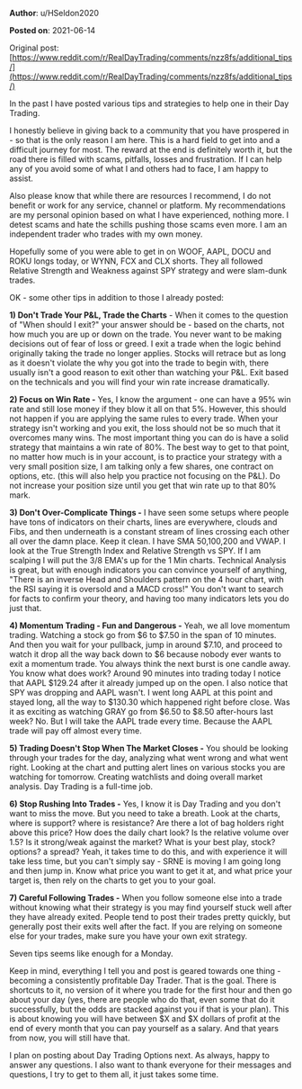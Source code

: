 **Author**: u/HSeldon2020

**Posted on**: 2021-06-14

Original post: [https://www.reddit.com/r/RealDayTrading/comments/nzz8fs/additional_tips/](https://www.reddit.com/r/RealDayTrading/comments/nzz8fs/additional_tips/)

In the past I have posted various tips and strategies to help one in their Day Trading.   

I honestly believe in giving back to a community that you have prospered in - so that is the only reason I am here.  This is a hard field to get into and a difficult journey for most.  The reward at the end is definitely worth it, but the road there is filled with scams, pitfalls, losses and frustration.  If I can help any of you avoid some of what I and others had to face, I am happy to assist.

Also please know that while there are resources I recommend, I do not benefit or work for any service, channel or platform.  My recommendations are my personal opinion based on what I have experienced, nothing more. I detest scams and hate the schills pushing those scams even more.  I am an independent trader who trades with my own money.

Hopefully some of you were able to get in on WOOF, AAPL, DOCU and ROKU longs today, or WYNN, FCX and CLX shorts.  They all followed Relative Strength and Weakness against SPY strategy and were slam-dunk trades.

OK - some other tips in addition to those I already posted:

**1) Don't Trade Your P&L, Trade the Charts** \- When it comes to the question of "When should I exit?" your answer should be - based on the charts, not how much you are up or down on the trade.  You never want to be making decisions out of fear of loss or greed.  I exit a trade when the logic behind originally taking the trade no longer applies.  Stocks will retrace but as long as it doesn't violate the why you got into the trade to begin with, there usually isn't a good reason to exit other than watching your P&L.  Exit based on the technicals and you will find your win rate increase dramatically.

**2) Focus on Win Rate -** Yes, I know the argument - one can have a 95% win rate and still lose money if they blow it all on that 5%.  However, this should not happen if you are applying the same rules to every trade.  When your strategy isn't working and you exit, the loss should not be so much that it overcomes many wins.  The most important thing you can do is have a solid strategy that maintains a win rate of 80%.  The best way to get to that point, no matter how much is in your account, is to practice your strategy with a very small position size, I am talking only a few shares, one contract on options, etc.  (this will also help you practice not focusing on the P&L).  Do not increase your position size until you get that win rate up to that 80% mark.

**3) Don't Over-Complicate Things -** I have seen some setups where people have tons of indicators on their charts, lines are everywhere, clouds and Fibs, and then underneath is a constant stream of lines crossing each other all over the damn place.  Keep it clean.  I have SMA 50,100,200 and VWAP.  I look at the True Strength Index and Relative Strength vs SPY.  If I am scalping I will put the 3/8 EMA's up for the 1 Min charts.  Technical Analysis is great, but with enough indicators you can convince yourself of anything, "There is an inverse Head and Shoulders pattern on the 4 hour chart, with the RSI saying it is oversold and a MACD cross!"  You don't want to search for facts to confirm your theory, and having too many indicators lets you do just that.

**4) Momentum Trading - Fun and Dangerous -** Yeah, we all love momentum trading.  Watching a stock go from $6 to $7.50 in the span of 10 minutes.  And then you wait for your pullback, jump in around $7.10, and proceed to watch it drop all the way back down to $6 because nobody ever wants to exit a momentum trade.  You always think the next burst is one candle away.   You know what does work?  Around 90 minutes into trading today I notice that AAPL $129.24 after it already jumped up on the open.  I also notice that SPY was dropping and AAPL wasn't.  I went long AAPL at this point and stayed long, all the way to $130.30 which happened right before close.  Was it as exciting as watching GRAY go from $6.50 to $8.50 after-hours last week? No.  But I will take the AAPL trade every time. Because the AAPL trade will pay off almost every time.

**5) Trading Doesn't Stop When The Market Closes -** You should be looking through your trades for the day, analyzing what went wrong and what went right.  Looking at the chart and putting alert lines on various stocks you are watching for tomorrow.  Creating watchlists and doing overall market analysis.  Day Trading is a full-time job.  

**6) Stop Rushing Into Trades -** Yes, I know it is Day Trading and you don't want to miss the move.  But you need to take a breath.  Look at the charts, where is support? where is resistance? Are there a lot of bag holders right above this price? How does the daily chart look? Is the relative volume over 1.5? Is it strong/weak against the market?  What is your best play, stock? options? a spread?  Yeah, it takes time to do this, and with experience it will take less time, but you can't simply say - SRNE is moving I am going long and then jump in.  Know what price you want to get it at, and what price your target is, then rely on the charts to get you to your goal.

**7) Careful Following Trades -** When you follow someone else into a trade without knowing what their strategy is you may find yourself stuck well after they have already exited.  People tend to post their trades pretty quickly, but generally post their exits well after the fact.  If you are relying on someone else for your trades, make sure you have your own exit strategy.

Seven tips seems like enough for a Monday. 

Keep in mind, everything I tell you and post is geared towards one thing - becoming a consistently profitable Day Trader.  That is the goal.  There is shortcuts to it, no version of it where you trade for the first hour and then go about your day (yes, there are people who do that, even some that do it successfully, but the odds are stacked against you if that is your plan).  This is about knowing you will have between $X and $X dollars of profit at the end of every month that you can pay yourself as a salary.  And that years from now, you will still have that.  

I plan on posting about Day Trading Options next.  As always, happy to answer any questions.  I also want to thank everyone for their messages and questions, I try to get to them all, it just takes some time.